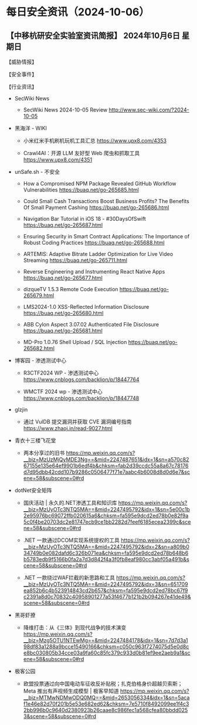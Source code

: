 # 每日安全资讯（2024-10-06）

【中移杭研安全实验室资讯简报】
2024年10月6日 星期日
---------------------------
【威胁情报】

【安全事件】

【行业资讯】

- SecWiki News
  - SecWiki News 2024-10-05 Review
http://www.sec-wiki.com/?2024-10-05

- 黑海洋 - WIKI
  - 小米红米手机刷机玩机工具汇总
https://www.upx8.com/4353

  - Crawl4AI：开源 LLM 友好型 Web 爬虫和抓取工具
https://www.upx8.com/4351

- unSafe.sh - 不安全
  - How a Compromised NPM Package Revealed GitHub Workflow Vulnerabilities
https://buaq.net/go-265685.html

  - Could Small Cash Transactions Boost Business Profits? The Benefits Of Small Payment Cashing
https://buaq.net/go-265686.html

  - Navigation Bar Tutorial in iOS 18 - #30DaysOfSwift
https://buaq.net/go-265687.html

  - Ensuring Security in Smart Contract Applications: The Importance of Robust Coding Practices
https://buaq.net/go-265688.html

  - ARTEMIS: Adaptive Bitrate Ladder Optimization for Live Video Streaming
https://buaq.net/go-265711.html

  - Reverse Engineering and Instrumenting React Native Apps
https://buaq.net/go-265677.html

  - dizqueTV 1.5.3 Remote Code Execution
https://buaq.net/go-265679.html

  - LMS2024-1.0 XSS-Reflected Information Disclosure
https://buaq.net/go-265680.html

  - ABB Cylon Aspect 3.07.02 Authenticated File Disclosure
https://buaq.net/go-265681.html

  - MD-Pro 1.0.76 Shell Upload / SQL Injection
https://buaq.net/go-265682.html

- 博客园 - 渗透测试中心
  - R3CTF2024 WP - 渗透测试中心
https://www.cnblogs.com/backlion/p/18447764

  - WMCTF 2024 wp - 渗透测试中心
https://www.cnblogs.com/backlion/p/18447748

- glzjin
  - 通过 VulDB 提交漏洞并获取 CVE 漏洞编号指南
https://www.zhaoj.in/read-9027.html

- 青衣十三楼飞花堂
  - 两本分享过的旧书
https://mp.weixin.qq.com/s?__biz=MzUzMjQyMDE3Ng==&mid=2247487651&idx=1&sn=a570c8267155e135e64ef9901b6edf4b&chksm=fab2d39ccdc55a8a67c78176d7d95dbb42cdd107b9286c0506477f71e7aabc4b6008d8d0d6e7&scene=58&subscene=0#rd

- dotNet安全矩阵
  - 国庆活动 | 永久的.NET渗透工具和知识库
https://mp.weixin.qq.com/s?__biz=MzUyOTc3NTQ5MA==&mid=2247495792&idx=1&sn=5e00c1b2e95976bc69072ffb020615a6&chksm=fa595e9dcd2ed78b0e82f9a5c0f4be20703dc2e81747ecb9ce1bb2282d7feef6185ecea2399c&scene=58&subscene=0#rd

  - .NET 一款通过DCOM实现系统提权的工具
https://mp.weixin.qq.com/s?__biz=MzUyOTc3NTQ5MA==&mid=2247495792&idx=2&sn=a809b034749b0e082dafd6c326b071ea&chksm=fa595e9dcd2ed78b648b6b5783edb9f5166b0fa2a7d3d842f4a3f0fb8eaf980cc3abf05a491b&scene=58&subscene=0#rd

  - .NET 一款绕过WAF拦截的新思路和工具
https://mp.weixin.qq.com/s?__biz=MzUyOTc3NTQ5MA==&mid=2247495792&idx=3&sn=651709ea852b6c4b523914843cd2b657&chksm=fa595e9dcd2ed78bc67f9c2391a8d0c70832c40958901277a53f4677b121b2b094267e41de49&scene=58&subscene=0#rd

- 黑哥虾撩
  - 降维打击：从《三体》到现代战争的技术演变
https://mp.weixin.qq.com/s?__biz=Mzg5OTU1NTEwMg==&mid=2247484178&idx=1&sn=7d7d3a198df83a1288a9bcce15490166&chksm=c050c963f7274075d5e0d8ce8bc030805b34cce03a9fa60c85fc379c933d0b81ef9ee2aeb9a1&scene=58&subscene=0#rd

- 极客公园
  - 欧盟投票通过向中国电动车征收反补贴税；扎克伯格身价超越贝索斯；Meta 推出有声视频生成模型 | 极客早知道
https://mp.weixin.qq.com/s?__biz=MTMwNDMwODQ0MQ==&mid=2653056334&idx=1&sn=5acaf1e46e82d70f201b5e53e682ed62&chksm=7e5710f8492099ee1f4c32bb996b0c9640d2380923b26caae8c986fec1a568cfea80bbdd0253&scene=58&subscene=0#rd

